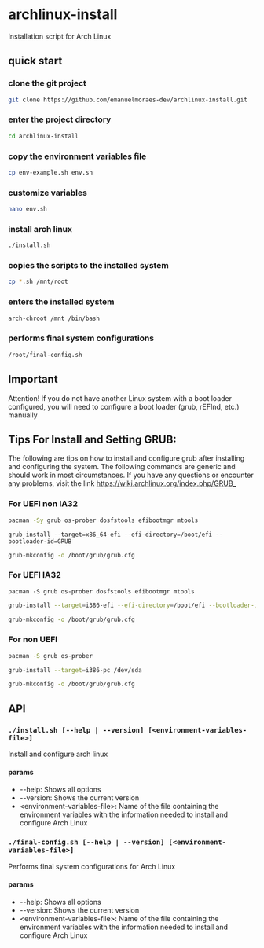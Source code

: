 # archlinux-install
Installation script for Arch Linux

## quick start
### clone the git project
```sh
git clone https://github.com/emanuelmoraes-dev/archlinux-install.git
```
### enter the project directory
```sh
cd archlinux-install
```
### copy the environment variables file
```sh
cp env-example.sh env.sh
```
### customize variables
```sh
nano env.sh
```
### install arch linux
```sh
./install.sh
```
### copies the scripts to the installed system
```sh
cp *.sh /mnt/root
```
### enters the installed system
```sh
arch-chroot /mnt /bin/bash
```
### performs final system configurations
```sh
/root/final-config.sh
```

## Important
Attention! If you do not have another Linux system with a boot loader configured, you will need to configure a boot loader (grub, rEFInd, etc.) manually

## Tips For Install and Setting GRUB:
The following are tips on how to install and configure grub after installing and configuring the system. The following commands are generic and should work in most circumstances. If you have any questions or encounter any problems, visit the link <https://wiki.archlinux.org/index.php/GRUB_>
### For UEFI non IA32
```sh
pacman -Sy grub os-prober dosfstools efibootmgr mtools
```
```
grub-install --target=x86_64-efi --efi-directory=/boot/efi --bootloader-id=GRUB
```
```sh
grub-mkconfig -o /boot/grub/grub.cfg
```
### For UEFI IA32
```
pacman -S grub os-prober dosfstools efibootmgr mtools
```
```sh
grub-install --target=i386-efi --efi-directory=/boot/efi --bootloader-id=GRUB
```
```sh
grub-mkconfig -o /boot/grub/grub.cfg
```
### For non UEFI
```sh
pacman -S grub os-prober
```
```sh
grub-install --target=i386-pc /dev/sda
```
```sh
grub-mkconfig -o /boot/grub/grub.cfg
```

## API

### ```./install.sh [--help | --version] [<environment-variables-file>]```

Install and configure arch linux

#### params
 * --help:                     Shows all options
 * --version:                  Shows the current version
 * \<environment-variables-file\>: Name of the file containing the environment variables with the information needed to install and configure Arch Linux

### ```./final-config.sh [--help | --version] [<environment-variables-file>]```

Performs final system configurations for Arch Linux

#### params
 * --help:                     Shows all options
 * --version:                  Shows the current version
 * \<environment-variables-file\>: Name of the file containing the environment variables with the information needed to install and configure Arch Linux
